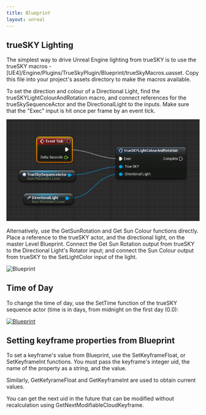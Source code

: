 ```yaml
---
title: Blueprint
layout: unreal
---
```


trueSKY Lighting
--------------

The simplest way to drive Unreal Engine lighting from trueSKY is to use the trueSKY macros - [UE4]/Engine/Plugins/TrueSkyPlugin/Blueprint/trueSkyMacros.uasset. Copy this file into your project's assets directory to make the macros available.

To set the direction and colour of a Directional Light, find the trueSKYLightColourAndRotation macro, and connect references for the trueSkySequenceActor and the DirectionalLight to the inputs. Make sure that the "Exec" input is hit once per frame by an event tick. 

<img src="images/MacroLightColourRotation.png" alt="Blueprint"/>

Alternatively, use the GetSunRotation and Get Sun Colour functions directly. Place a reference to the trueSKY actor, and the directional light, on the master Level Blueprint. Connect the Get Sun Rotation output from trueSKY to the Directional Light's Rotator input; and connect the Sun Colour output from trueSKY to the SetLightColor input of the light.

<img src="https://simul.co/wp-content/uploads/documentation/html/SetLightColourDirection.png" alt="Blueprint"/>

Time of Day
------------

To change the time of day, use the SetTime function of the trueSKY sequence actor (time is in days, from midnight on the first day (0.0):

<a href="SetTime.png"><img src="https://simul.co/wp-content/uploads/documentation/html/SetTime.png" alt="Blueprint" /></a>


Setting keyframe properties from Blueprint
--------------------------------------------------------------------------------------------------

To set a keyframe's value from Blueprint, use the SetKeyframeFloat, or SetKeyframeInt functions. You must pass the keyframe's integer uid, the name of the property as a string, and the value.

Similarly, GetKefyrameFloat and GetKeyframeInt are used to obtain current values.

You can get the next uid in the future that can be modified without recalculation using GetNextModifiableCloudKeyframe. 
